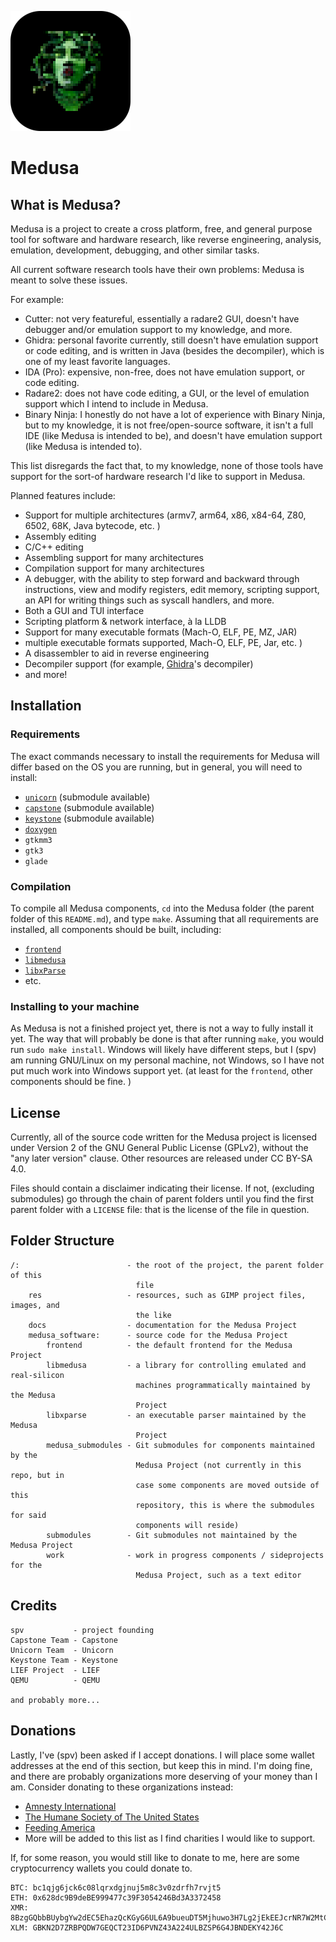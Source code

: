 ![Medusa logo](/res/medusa_logo_lus_rounded.png)

# Medusa
## What is Medusa?
Medusa is a project to create a cross platform, free, and general purpose tool
for software and hardware research, like reverse engineering, analysis,
emulation, development, debugging, and other similar tasks.

All current software research tools have their own problems: Medusa is meant to
solve these issues.

For example:
- Cutter: not very featureful, essentially a radare2 GUI, doesn't have
  debugger and/or emulation support to my knowledge, and more.
- Ghidra: personal favorite currently, still doesn't have emulation support
  or code editing, and is written in Java (besides the decompiler), which is
  one of my least favorite languages.
- IDA (Pro): expensive, non-free, does not have emulation support,
  or code editing.
- Radare2: does not have code editing, a GUI, or the level of emulation support
  which I intend to include in Medusa.
- Binary Ninja: I honestly do not have a lot of experience with Binary Ninja,
  but to my knowledge, it is not free/open-source software, it isn't a full IDE
  (like Medusa is intended to be), and doesn't have emulation support (like
  Medusa is intended to). 

This list disregards the fact that, to my knowledge, none of those tools have
support for the sort-of hardware research I'd like to support in Medusa.

Planned features include:
- Support for multiple architectures (armv7, arm64, x86, x84-64, Z80, 6502, 68K,
  Java bytecode, etc. )
- Assembly editing
- C/C++ editing
- Assembling support for many architectures
- Compilation support for many architectures
- A debugger, with the ability to step forward and backward through
  instructions, view and modify registers, edit memory, scripting support,
  an API for writing things such as syscall handlers, and more.
- Both a GUI and TUI interface
- Scripting platform & network interface, à la LLDB
- Support for many executable formats (Mach-O, ELF, PE, MZ, JAR)
- multiple executable formats supported, Mach-O, ELF, PE, Jar, etc. )
- A disassembler to aid in reverse engineering
- Decompiler support (for example, [Ghidra](https://www.ghidra-sre.org)'s
  decompiler)
- and more!

## Installation
### Requirements
The exact commands necessary to install the requirements for Medusa will differ
based on the OS you are running, but in general, you will need to install:
- [`unicorn`](https://github.com/unicorn-engine/unicorn) (submodule available)
- [`capstone`](https://github.com/capstone-engine/capstone) (submodule available)
- [`keystone`](https://github.com/keystone-engine/keystone) (submodule available)
- [`doxygen`](https://doxygen.nl)
- `gtkmm3`
- `gtk3`
- `glade`

### Compilation
To compile all Medusa components, `cd` into the Medusa folder (the parent folder
of this `README.md`), and type `make`. Assuming that all requirements are
installed, all components should be built, including:
- [`frontend`](/medusa_software/frontend)
- [`libmedusa`](/medusa_software/libmedusa)
- [`libxParse`](/medusa_software/libxparse)
- etc.

### Installing to your machine
As Medusa is not a finished project yet, there is not a way to fully install it
yet. The way that will probably be done is that after running `make`, you would
run `sudo make install`. Windows will likely have different steps, but I (spv)
am running GNU/Linux on my personal machine, not Windows, so I have not put much
work into Windows support yet. (at least for the `frontend`, other components
should be fine. )

## License
Currently, all of the source code written for the Medusa project is licensed
under Version 2 of the GNU General Public License (GPLv2), without the "any
later version" clause.
Other resources are released under CC BY-SA 4.0.

Files should contain a disclaimer indicating their license. If not, (excluding
submodules) go through the chain of parent folders until you find the first
parent folder with a `LICENSE` file: that is the license of the file in
question.

## Folder Structure
```
/:                        - the root of the project, the parent folder of this
                            file
    res                   - resources, such as GIMP project files, images, and
                            the like
    docs                  - documentation for the Medusa Project
    medusa_software:      - source code for the Medusa Project
        frontend          - the default frontend for the Medusa Project
        libmedusa         - a library for controlling emulated and real-silicon
                            machines programmatically maintained by the Medusa
                            Project
        libxparse         - an executable parser maintained by the Medusa
                            Project
        medusa_submodules - Git submodules for components maintained by the
                            Medusa Project (not currently in this repo, but in
                            case some components are moved outside of this
                            repository, this is where the submodules for said
                            components will reside)
        submodules        - Git submodules not maintained by the Medusa Project
        work              - work in progress components / sideprojects for the
                            Medusa Project, such as a text editor
```

## Credits
```
spv           - project founding
Capstone Team - Capstone
Unicorn Team  - Unicorn
Keystone Team - Keystone
LIEF Project  - LIEF
QEMU          - QEMU

and probably more...
```

## Donations
Lastly, I've (spv) been asked if I accept donations. I will place some wallet
addresses at the end of this section, but keep this in mind. I'm doing fine, and
there are probably organizations more deserving of your money than I am.
Consider donating to these organizations instead:
- [Amnesty International](https://www.amnesty.org/)
- [The Humane Society of The United States](https://www.humanesociety.org/)
- [Feeding America](https://www.feedingamerica.org/)
- More will be added to this list as I find charities I would like to
  support.

If, for some reason, you would still like to donate to me, here are some
cryptocurrency wallets you could donate to.

```
BTC: bc1qjg6jck6c08lqrxdgjnuj5m8c3v0zdrfh7rvjt5
ETH: 0x628dc9B9deBE999477c39F3054246Bd3A3372458
XMR: 8BzgGQbbBUybgYw2dEC5EhazQcKGyG6UL6A9bueuDT5Mjhuwo3H7Lg2jEkEEJcrNR7W2MtCKfoRkEBxi3JjztwHj1VwMV2u
XLM: GBKN2D7ZRBPQDW7GEQCT23ID6PVNZ43A224ULBZSP6G4JBNDEKY42J6C
```
